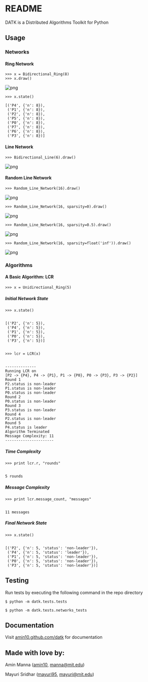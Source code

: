 # README

DATK is a Distributed Algorithms Toolkit for Python

## Usage

### Networks

#### Ring Network


    >>> x = Bidirectional_Ring(8)
    >>> x.draw()


![png](output_3_0.png)

    >>> x.state()

    [('P4', {'n': 8}),
     ('P1', {'n': 8}),
     ('P2', {'n': 8}),
     ('P5', {'n': 8}),
     ('P0', {'n': 8}),
     ('P7', {'n': 8}),
     ('P6', {'n': 8}),
     ('P3', {'n': 8})]

#### Line Network

    >>> Bidirectional_Line(6).draw()

![png](output_6_0.png)


#### Random Line Network

    >>> Random_Line_Network(16).draw()

![png](output_8_0.png)


    >>> Random_Line_Network(16, sparsity=0).draw()

![png](output_9_0.png)

    >>> Random_Line_Network(16, sparsity=0.5).draw()

![png](output_10_0.png)

    >>> Random_Line_Network(16, sparsity=float('inf')).draw()

![png](output_11_0.png)


### Algorithms

#### A Basic Algorithm: LCR

    >>> x = Unidirectional_Ring(5)

##### Initial Network State

    >>> x.state()


    [('P2', {'n': 5}),
     ('P4', {'n': 5}),
     ('P1', {'n': 5}),
     ('P0', {'n': 5}),
     ('P3', {'n': 5})]


    >>> lcr = LCR(x)


    --------------
    Running LCR on
    [P2 -> {P4}, P4 -> {P1}, P1 -> {P0}, P0 -> {P3}, P3 -> {P2}]
    Round 1
    P2.status is non-leader
    P1.status is non-leader
    P0.status is non-leader
    Round 2
    P0.status is non-leader
    Round 3
    P3.status is non-leader
    Round 4
    P2.status is non-leader
    Round 5
    P4.status is leader
    Algorithm Terminated
    Message Complexity: 11
    ----------------------


##### Time Complexity

    >>> print lcr.r, "rounds"


    5 rounds


##### Message Complexity

    >>> print lcr.message_count, "messages"


    11 messages


##### Final Network State

    >>> x.state()


    [('P2', {'n': 5, 'status': 'non-leader'}),
     ('P4', {'n': 5, 'status': 'leader'}),
     ('P1', {'n': 5, 'status': 'non-leader'}),
     ('P0', {'n': 5, 'status': 'non-leader'}),
     ('P3', {'n': 5, 'status': 'non-leader'})]


## Testing

Run tests by executing the following command in the repo directory

    $ python -m datk.tests.tests

    $ python -m datk.tests.networks_tests

## Documentation

Visit [amin10.github.com/datk](http://amin10.github.io/datk/) for documentation


## Made with love by:

Amin Manna ([amin10][amin_gh], [manna@mit.edu][amin_email])

Mayuri Sridhar ([mayuri95][mayuri_gh], [mayuri@mit.edu][mayuri_email])

[amin_email]:mailto:manna@mit.edu
[amin_gh]:http://github.com/amin10
[mayuri_email]:mailto:mayuri@mit.edu
[mayuri_gh]:http://github.com/mayuri95